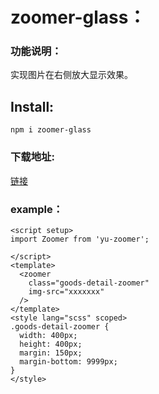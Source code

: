 # zoomer-glass：

###  功能说明：

实现图片在右侧放大显示效果。

## Install:

```shell
npm i zoomer-glass
```

###  下载地址:

[链接](https://github.com/zhanglang-77/zoomer-glass)

### example：

````vue
<script setup>
import Zoomer from 'yu-zoomer';

</script>
<template>
  <zoomer
    class="goods-detail-zoomer"
    img-src="xxxxxxx"
  />
</template>
<style lang="scss" scoped>
.goods-detail-zoomer {
  width: 400px;
  height: 400px;
  margin: 150px;
  margin-bottom: 9999px;
}
</style>
````

